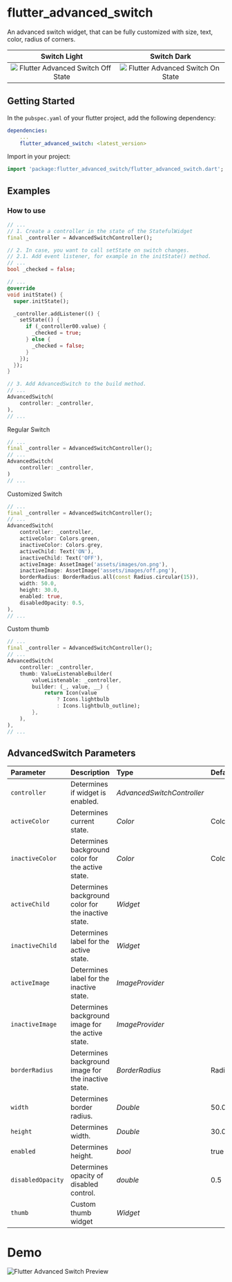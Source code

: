 # flutter_advanced_switch
An advanced switch widget, that can be fully customized with size, text, color, radius of corners.

| Switch Light | Switch Dark |
|:-:|:-:|
| ![Flutter Advanced Switch Off State](./PREVIEW_LIGHT.png) | ![Flutter Advanced Switch On State](./PREVIEW_DARK.png) |

## Getting Started
In the `pubspec.yaml` of your flutter project, add the following dependency:

```yaml
dependencies:
    ...
    flutter_advanced_switch: <latest_version>
```

Import in your project:

```dart
import 'package:flutter_advanced_switch/flutter_advanced_switch.dart';
```

## Examples

### How to use

```dart
// ...
// 1. Create a controller in the state of the StatefulWidget
final _controller = AdvancedSwitchController();

// 2. In case, you want to call setState on switch changes.
// 2.1. Add event listener, for example in the initState() method.
// ...
bool _checked = false;

// ...
@override
void initState() {
  super.initState();

  _controller.addListener(() {
    setState(() {
      if (_controller00.value) {
        _checked = true;
      } else {
        _checked = false;
      }
    });
  });
}

// 3. Add AdvancedSwitch to the build method.
// ...
AdvancedSwitch(
    controller: _controller,
),
// ...
```

Regular Switch

```dart
// ...
final _controller = AdvancedSwitchController();
// ...
AdvancedSwitch(
    controller: _controller,
)
// ...
```

Customized Switch

```dart
// ...
final _controller = AdvancedSwitchController();
// ...
AdvancedSwitch(
    controller: _controller,
    activeColor: Colors.green,
    inactiveColor: Colors.grey,
    activeChild: Text('ON'),
    inactiveChild: Text('OFF'), 
    activeImage: AssetImage('assets/images/on.png'),
    inactiveImage: AssetImage('assets/images/off.png'),
    borderRadius: BorderRadius.all(const Radius.circular(15)),
    width: 50.0,
    height: 30.0,
    enabled: true,
    disabledOpacity: 0.5,
),
// ...
```

Custom thumb

```dart
// ...
final _controller = AdvancedSwitchController();
// ...
AdvancedSwitch(
    controller: _controller,
    thumb: ValueListenableBuilder(
        valueListenable: _controller,
        builder: (_, value, __) {
            return Icon(value
                ? Icons.lightbulb
                : Icons.lightbulb_outline);
        },
    ),
),
// ...
```

## AdvancedSwitch Parameters
|Parameter|Description|Type|Default|
|:--------|:----------|:---|:------|
|`controller`|Determines if widget is enabled.|*AdvancedSwitchController*||
|`activeColor`|Determines current state.|*Color*|Colors.green|
|`inactiveColor`|Determines background color for the active state.|*Color*|Colors.grey|
|`activeChild`|Determines background color for the inactive state.|*Widget*||
|`inactiveChild`|Determines label for the active state.|*Widget*||
|`activeImage`|Determines label for the inactive state.|*ImageProvider*||
|`inactiveImage`|Determines background image for the active state.|*ImageProvider*||
|`borderRadius`|Determines background image for the inactive state.|*BorderRadius*|Radius.circular(15)|
|`width`|Determines border radius.|*Double*|50.0|
|`height`|Determines width.|*Double*|30.0|
|`enabled`|Determines height.|*bool*|true|
|`disabledOpacity`|Determines opacity of disabled control.|*double*|0.5|
|`thumb`|Custom thumb widget|*Widget*||

# Demo
![Flutter Advanced Switch Preview](./SWITCH_PREVIEW.gif)
